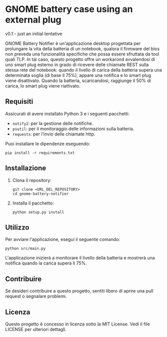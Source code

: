 # GNOME battery case using an external plug
v0.1 - just an initial tentative

GNOME Battery Notifier è un'applicazione desktop progettata per prolungare la vita della batteria di un notebook, qualora il firmware del bios non preveda una funzionalità specifiche che possa essere sfruttata da tool quali TLP.
In tal caso, questo progetto offre un workarond avvalendosi di uno smart plug esterno in grado di ricevere delle chiamate REST sulla stessa rete del notebook: quando il livello di carica della batteria supera una determinata soglia (di base il 75%), appare una notifica e lo smart plug viene disattivato. Quando la batteria, scaricandosi, raggiunge il 50% di carica, lo smart plug viene riattivato.

## Requisiti

Assicurati di avere installato Python 3 e i seguenti pacchetti:

- `notify2`: per la gestione delle notifiche.
- `psutil`: per il monitoraggio delle informazioni sulla batteria.
- `requests`: per l'invio delle chiamate http.

Puoi installare le dipendenze eseguendo:

```
pip install -r requirements.txt
```

## Installazione

1. Clona il repository:

   ```
   git clone <URL_DEL_REPOSITORY>
   cd gnome-battery-notifier
   ```

2. Installa il pacchetto:

   ```
   python setup.py install
   ```

## Utilizzo

Per avviare l'applicazione, esegui il seguente comando:

```
python src/main.py
```

L'applicazione inizierà a monitorare il livello della batteria e mostrerà una notifica quando la carica supera il 75%.

## Contribuire

Se desideri contribuire a questo progetto, sentiti libero di aprire una pull request o segnalare problemi.

## Licenza

Questo progetto è concesso in licenza sotto la MIT License. Vedi il file LICENSE per ulteriori dettagli.
